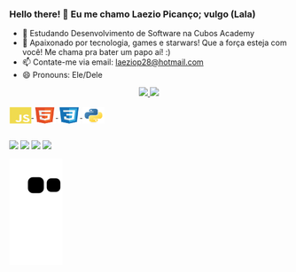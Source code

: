 ### Hello there! 👋 Eu me chamo Laezio Picanço; vulgo (Lala)


- 🌱 Estudando Desenvolvimento de Software na Cubos Academy
- 💬 Apaixonado por tecnologia, games e starwars! Que a força esteja com você! Me chama pra bater um papo aí! :)
- 📫 Contate-me via email: laeziop28@hotmail.com
- 😄 Pronouns: Ele/Dele

<div align="center">
  <a href="https://github.com/LaezioAP">
  <img height="180em" src="https://github-readme-stats.vercel.app/api?username=laezioap&show_icons=true&theme=gruvbox&include_all_commits=true&count_private=true"/>
  <img height="180em" src="https://github-readme-stats.vercel.app/api/top-langs/?username=laezioap&layout=compact&langs_count=7&theme=gruvbox"/>
</div>

<div style="display: inline_block"><br>
  <img align="center" alt="Rafa-Js" height="30" width="40" src="https://raw.githubusercontent.com/devicons/devicon/master/icons/javascript/javascript-plain.svg">
  <img align="center" alt="Rafa-HTML" height="30" width="40" src="https://raw.githubusercontent.com/devicons/devicon/master/icons/html5/html5-original.svg">
  <img align="center" alt="Rafa-CSS" height="30" width="40" src="https://raw.githubusercontent.com/devicons/devicon/master/icons/css3/css3-original.svg">
  <img align="center" alt="Rafa-Python" height="30" width="40" src="https://raw.githubusercontent.com/devicons/devicon/master/icons/python/python-original.svg">
</div>

##

<div>
  <a href="https://www.linkedin.com/in/laezio-pican%C3%A7o-a23335219/" target="_blank"><img src="https://img.shields.io/badge/-LinkedIn-%230077B5?style=for-the-badge&logo=linkedin&logoColor=white" target="_blank"></a>
  <a href = "mailto:laeziop28@hotmail.com"><img src="https://img.shields.io/badge/-Gmail-%23333?style=for-the-badge&logo=gmail&logoColor=white" target="_blank"></a>
  <a href="https://www.instagram.com/iamlaeziopicanco/" target="_blank"><img src="https://img.shields.io/badge/-Instagram-%23E4405F?style=for-the-badge&logo=instagram&logoColor=white" target="_blank"></a>
  <a href="https://wa.me/5596981382227?text=Ol%C3%A1+Laezio%2C+tudo+bem+%3F" target="_blank"><img src="https://img.shields.io/badge/WhatsApp-25D366?style=for-the-badge&logo=whatsapp&logoColor=white" target="_blank"></a>
</div>

![Snake animation](https://github.com/laezioap/laezioap/blob/output/github-contribution-grid-snake.svg)

